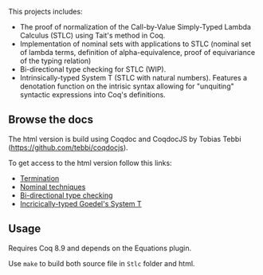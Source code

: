 This projects includes:
* The proof of normalization of the Call-by-Value Simply-Typed Lambda
  Calculus (STLC) using Tait's method in Coq.
* Implementation of nominal sets with applications to STLC (nominal
set of lambda terms, definition of alpha-equivalence, proof of
equivariance of the typing relation)
* Bi-directional type checking for STLC (WIP).
* Intrinsically-typed System T (STLC with natural numbers). Features a denotation function on the intrisic syntax allowing for "unquiting" syntactic expressions into Coq's definitions.


Browse the docs
-----------
The html version is build using Coqdoc and CoqdocJS by Tobias Tebbi (https://github.com/tebbi/coqdocjs).

To get access to the html version follow this links:

* [Termination](http://dannenkov.me/stlcnorm/Stlc.stlc.html)
* [Nominal techniques](http://dannenkov.me/stlcnorm/Stlc.nomstlc.html)
* [Bi-directional type checking](http://dannenkov.me/stlcnorm/Stlc.stlc_bidir.html)
* [Incricically-typed Goedel's System T](http://dannenkov.me/stlcnorm/Stlc.Goedel.html)

Usage
-----

Requires Coq 8.9 and depends on the Equations plugin.

Use `make` to build both source file in `Stlc` folder and html.
